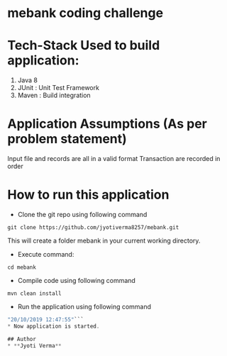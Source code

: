 # mebank coding challenge


# Tech-Stack Used to build application:

1. Java 8
2. JUnit : Unit Test Framework 
3. Maven : Build integration


# Application Assumptions (As per problem statement)
Input file and records are all in a valid format
Transaction are recorded in order

# How to run this application
* Clone the git repo using following command

```git clone https://github.com/jyotiverma8257/mebank.git```
	
   This will create a folder mebank in your current working directory.
* Execute command:

``` cd mebank ```
* Compile code using following command

``` mvn clean install ```
* Run the application using following command

```  java -jar ./target/TransactionApp-0.0.1-SNAPSHOT-jar-with-dependencies.jar ./src/main/resources/Transaction.csv ACC334455 "20/10/2016 12:47:55"
"20/10/2019 12:47:55"```
* Now application is started.

## Author
* **Jyoti Verma**

